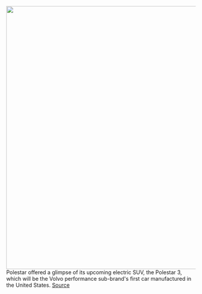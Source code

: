 <img src='https://cdn.vox-cdn.com/thumbor/H6huWrJ6jFWTAG9qC9gN-GW0edE=/0x0:8609x6456/1200x800/filters:focal(3617x2540:4993x3916)/cdn.vox-cdn.com/uploads/chorus_image/image/70220298/642080_20211202_Polestar_3_preview.0.jpg' width='700px' /><br/>
Polestar offered a glimpse of its upcoming electric SUV, the Polestar 3, which will be the Volvo performance sub-brand's first car manufactured in the United States.
<a href='https://www.theverge.com/2021/12/2/22814368/polestar-3-electric-suv-tease-volvo'> Source <a/>